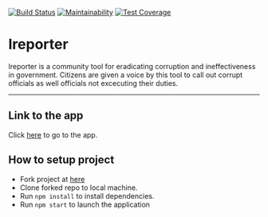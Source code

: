 [![Build Status](https://travis-ci.com/bisonlou/Challenge-IV-React.svg?branch=develop)](https://travis-ci.com/bisonlou/Challenge-IV-React) 
[![Maintainability](https://api.codeclimate.com/v1/badges/381012fae747b0083ee7/maintainability)](https://codeclimate.com/github/bisonlou/Challenge-IV-React/maintainability)
[![Test Coverage](https://api.codeclimate.com/v1/badges/381012fae747b0083ee7/test_coverage)](https://codeclimate.com/github/bisonlou/Challenge-IV-React/test_coverage)

Ireporter
=======
Ireporter is a community tool for eradicating corruption and ineffectiveness in government. Citizens are given a voice by this tool to call out corrupt officials as well officials not excecuting their duties.

---
## Link to the app
Click [here](https://challenge-iv-react-pr-10.herokuapp.com/home) to go to the app.

## How to setup project
* Fork project at [here](https://github.com/bisonlou/Challenge-IV-React)
* Clone forked repo to local machine.
* Run `npm install` to install dependencies.
* Run `npm start` to launch the application
